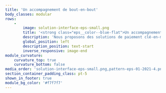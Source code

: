 ```yaml
---
title: 'Un accompagnement de bout-en-bout'
body_classes: modular
rows:
    -
        image: solution-interface-eps-small.png
        title: '<strong class="eps__color--blue-flat">Un accompagnement</strong><br/> de bout-en-bout'
        description: 'Nous proposons des solutions de paiement clé-en-main avec la possibilité de déléguer les aspects réglementaires, administratifs et techniques à nos experts. Nous sommes votre unique interlocuteur pour gérer l''ensemble du projet.'
        global_position: left
        description_position: text-start
        inverse_responsive: image-end
module_curvature:
    curvature_top: true
    curvature_bottom: false
media_order: 'solution-interface-eps-small.png,pattern-eps-01-2021-4.png'
section_container_padding_class: pt-5
shown_in_footer: true
module_bg_color: '#f7f7f7'
---
```


